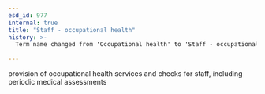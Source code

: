 ```yaml
---
esd_id: 977
internal: true
title: "Staff - occupational health"
history: >-
  Term name changed from 'Occupational health' to 'Staff - occupational health' in version 3.00.

---
```


provision of occupational health services and checks for staff, including periodic medical assessments

